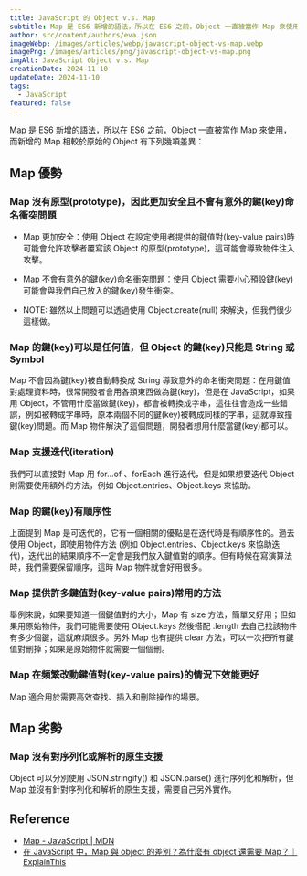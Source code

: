 ```yaml
---
title: JavaScript 的 Object v.s. Map
subtitle: Map 是 ES6 新增的語法，所以在 ES6 之前，Object 一直被當作 Map 來使用。
author: src/content/authors/eva.json
imageWebp: /images/articles/webp/javascript-object-vs-map.webp
imagePng: /images/articles/png/javascript-object-vs-map.png
imgAlt: JavaScript Object v.s. Map
creationDate: 2024-11-10
updateDate: 2024-11-10
tags:
  - JavaScript
featured: false
---
```


Map 是 ES6 新增的語法，所以在 ES6 之前，Object 一直被當作 Map 來使用，而新增的 Map 相較於原始的 Object 有下列幾項差異：

## Map 優勢

### Map 沒有原型(prototype)，因此更加安全且不會有意外的鍵(key)命名衝突問題

- Map 更加安全：使用 Object 在設定使用者提供的鍵值對(key-value pairs)時可能會允許攻擊者覆寫該 Object 的原型(prototype)，這可能會導致物件注入攻擊。

- Map 不會有意外的鍵(key)命名衝突問題：使用 Object 需要小心預設鍵(key)可能會與我們自己放入的鍵(key)發生衝突。

- NOTE: 雖然以上問題可以透過使用 Object.create(null) 來解決，但我們很少這樣做。

### Map 的鍵(key)可以是任何值，但 Object 的鍵(key)只能是 String 或 Symbol

Map 不會因為鍵(key)被自動轉換成 String 導致意外的命名衝突問題：在用鍵值對處理資料時，很常開發者會用各類東西做為鍵(key)，但是在 JavaScript，如果用 Object，不管用什麼當做鍵(key)，都會被轉換成字串，這往往會造成一些錯誤，例如被轉成字串時，原本兩個不同的鍵(key)被轉成同樣的字串，這就導致撞鍵(key)問題。而 Map 物件解決了這個問題，開發者想用什麼當鍵(key)都可以。

### Map 支援迭代(iteration)

我們可以直接對 Map 用 for...of 、forEach 進行迭代，但是如果想要迭代 Object 則需要使用額外的方法，例如 Object.entries、Object.keys 來協助。

### Map 的鍵(key)有順序性

上面提到 Map 是可迭代的，它有一個相關的優點是在迭代時是有順序性的。過去使用 Object，即使用物件方法 (例如 Object.entries、Object.keys 來協助迭代)，迭代出的結果順序不一定會是我們放入鍵值對的順序。但有時候在寫演算法時，我們需要保留順序，這時 Map 物件就會好用很多。

### Map 提供許多鍵值對(key-value pairs)常用的方法

舉例來說，如果要知道一個鍵值對的大小，Map 有 size 方法，簡單又好用；但如果用原始物件，我們可能需要使用 Object.keys 然後搭配 .length 去自己找該物件有多少個鍵，這就麻煩很多。另外 Map 也有提供 clear 方法，可以一次把所有鍵值對刪掉；如果是原始物件就需要一個個刪。

### Map 在頻繁改動鍵值對(key-value pairs)的情況下效能更好

Map 適合用於需要高效查找、插入和刪除操作的場景。

## Map 劣勢

### Map 沒有對序列化或解析的原生支援

Object 可以分別使用 JSON.stringify() 和 JSON.parse() 進行序列化和解析，但 Map 並沒有針對序列化和解析的原生支援，需要自己另外實作。

## Reference

- [Map - JavaScript | MDN](https://developer.mozilla.org/en-US/docs/Web/JavaScript/Reference/Global_Objects/Map)
- [在 JavaScript 中，Map 與 object 的差別？為什麼有 object 還需要 Map？｜ExplainThis](https://www.explainthis.io/zh-hant/swe/map-vs-object)
